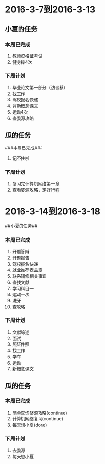 2016-3-7到2016-3-13
===================

## 小夏的任务 ##

### 本周已完成 ###

1.	教师资格证考试
2.	健身操4次

### 下周计划 ###

1.	毕业论文第一部分（访谈稿）
2.	找工作
3.	驾校报名快递
4.	背新概念课文
5.	运动4次
6.	查婺源攻略

## 瓜的任务 ##

###本周已完成###

1.	记不住啦

### 下周计划 ###

1.	复习完计算机网络第一章
2.	查看婺源攻略，定好行程


2016-3-14到2016-3-18
====================

##小夏的任务##

### 本周已完成 ###
1.	开题答辩
2.	开题报告
3.	驾校报名快递
4.	就业推荐表盖章
5.	联系辅修相关事宜
6.	查找文献
7.	学习科目一
8.	运动一次
9.	洗牙
10.	查攻略

### 下周计划 ####
1.	文献综述
2.	面试
3.	照证件照
4.	找工作
5.	学车
6.	运动
7.	新概念课文

## 瓜的任务 ##

### 本周已完成 ###
1.	简单查询婺源攻略(continue)
2.	计算机网络复习(continue)
3.	每天想小夏(done)

### 下周计划 ####
1.	去婺源
2.	每天想小夏